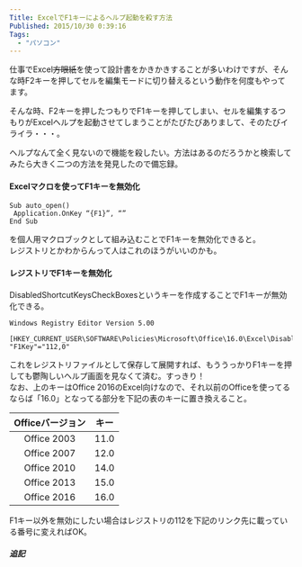 ```yaml
---
Title: ExcelでF1キーによるヘルプ起動を殺す方法
Published: 2015/10/30 0:39:16
Tags:
  - "パソコン"
---
```

仕事でExcel~~方眼紙~~を使って設計書をかきかきすることが多いわけですが、そんな時F2キーを押してセルを編集モードに切り替えるという動作を何度もやってます。  

そんな時、F2キーを押したつもりでF1キーを押してしまい、セルを編集するつもりがExcelヘルプを起動させてしまうことがたびたびありまして、そのたびイライラ・・・。    

ヘルプなんて全く見ないので機能を殺したい。方法はあるのだろうかと検索してみたら大きく二つの方法を発見したので備忘録。  


#### Excelマクロを使ってF1キーを無効化  
```vba
Sub auto_open()  
 Application.OnKey “{F1}”, “”  
End Sub   
```

を個人用マクロブックとして組み込むことでF1キーを無効化できると。  
レジストリとかわからんって人はこれのほうがいいのかも。  
<?# OEmbed "http://d.hatena.ne.jp/nyangoro2008/20110227/1298802303" /?>


#### レジストリでF1キーを無効化  
DisabledShortcutKeysCheckBoxesというキーを作成することでF1キーが無効化できる。  
```reg
Windows Registry Editor Version 5.00  
  
[HKEY_CURRENT_USER\SOFTWARE\Policies\Microsoft\Office\16.0\Excel\DisabledShortcutKeysCheckBoxes]  
"F1Key"="112,0"  
```

これをレジストリファイルとして保存して展開すれば、もううっかりF1キーを押しても鬱陶しいヘルプ画面を見なくて済む。すっきり！  
なお、上のキーはOffice 2016のExcel向けなので、それ以前のOfficeを使ってるならば「16.0」となってる部分を下記の表のキーに置き換えること。    

|Officeバージョン|キー|
|:-:|:-:|
|Office 2003|11.0|
|Office 2007|12.0|
|Office 2010|14.0|
|Office 2013|15.0|
|Office 2016|16.0|

F1キー以外を無効にしたい場合はレジストリの112を下記のリンク先に載っている番号に変えればOK。  

<?# OEmbed "https://technet.microsoft.com/ja-jp/library/cc179143.aspx" /?> 


##### 追記  

<?# Twitter 659756734882254848 /?>

